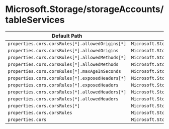 # Microsoft.Storage/storageAccounts/tableServices

| Default Path | Alias |
|---|---|
| `properties.cors.corsRules[*].allowedOrigins[*]` | `Microsoft.Storage/storageAccounts/tableServices/default.cors.corsRules[*].allowedOrigins[*]` |
| `properties.cors.corsRules[*].allowedOrigins` | `Microsoft.Storage/storageAccounts/tableServices/default.cors.corsRules[*].allowedOrigins` |
| `properties.cors.corsRules[*].allowedMethods[*]` | `Microsoft.Storage/storageAccounts/tableServices/default.cors.corsRules[*].allowedMethods[*]` |
| `properties.cors.corsRules[*].allowedMethods` | `Microsoft.Storage/storageAccounts/tableServices/default.cors.corsRules[*].allowedMethods` |
| `properties.cors.corsRules[*].maxAgeInSeconds` | `Microsoft.Storage/storageAccounts/tableServices/default.cors.corsRules[*].maxAgeInSeconds` |
| `properties.cors.corsRules[*].exposedHeaders[*]` | `Microsoft.Storage/storageAccounts/tableServices/default.cors.corsRules[*].exposedHeaders[*]` |
| `properties.cors.corsRules[*].exposedHeaders` | `Microsoft.Storage/storageAccounts/tableServices/default.cors.corsRules[*].exposedHeaders` |
| `properties.cors.corsRules[*].allowedHeaders[*]` | `Microsoft.Storage/storageAccounts/tableServices/default.cors.corsRules[*].allowedHeaders[*]` |
| `properties.cors.corsRules[*].allowedHeaders` | `Microsoft.Storage/storageAccounts/tableServices/default.cors.corsRules[*].allowedHeaders` |
| `properties.cors.corsRules[*]` | `Microsoft.Storage/storageAccounts/tableServices/default.cors.corsRules[*]` |
| `properties.cors.corsRules` | `Microsoft.Storage/storageAccounts/tableServices/default.cors.corsRules` |
| `properties.cors` | `Microsoft.Storage/storageAccounts/tableServices/default.cors` |

